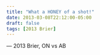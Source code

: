 ```yaml
---
title: "What a HONEY of a shot!"
date: 2013-03-08T22:12:00-05:00
draft: false
tags: [2013 Brier]
---
```

— 2013 Brier, ON vs AB
<!--more--> 


